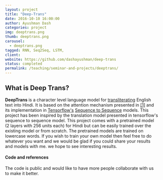 ```yaml
---
layout: project
title: "Deep-Trans"
date: 2016-10-10 16:00:00
author: Ayushman Dash
categories: project
img: deeptrans.png
thumb: deeptrans.png
carousel:
  - deeptrans.png
tagged: RNN, Seq2Seq, LSTM,
client:
website: https://github.com/dashayushman/deep-trans
status: completed
permalink: /teaching/seminar-and-projects/deeptrans/
---
```


## What is Deep Trans?

**DeepTrans** is a character level language model for [transliterating](https://en.wikipedia.org/wiki/Transliteration) English text into Hindi. It is based on the attention mechanism presented in [[1]](http://arxiv.org/abs/1409.3215) and its implementation in [Tensorflow's](https://www.tensorflow.org/) [Sequence to Sequence](https://www.tensorflow.org/versions/r0.10/tutorials/seq2seq/index.html) models. This project has been inspired by the translation model presented in tensorflow's sequence to sequence model. This project comes with a pretrained model (2 layers with 256 units each) for Hindi but can be easily trained over the existing model or from scratch. The pretrained models are trained on lowercase words. If you wish to train your own model then feel free to do whatever you want and we would be glad if you could share your results and models with me. we hope to see interesting results.

#### Code and references

The code is public and would like to have more people collaborate with us to make it better.
